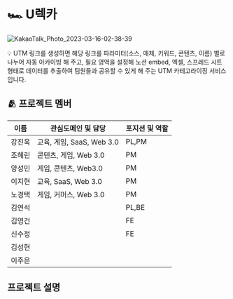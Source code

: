 # 🏎️ U렉카
![KakaoTalk_Photo_2023-03-16-02-38-39](https://user-images.githubusercontent.com/112174727/225396004-a444ead0-904a-49aa-ac47-e547e46f22a5.jpeg)
<br>
  
💡 UTM 링크를 생성하면 해당 링크를 파라미터(소스, 매체, 키워드, 콘텐츠, 이름) 별로 나누어 자동 아카이빙 해 주고, 필요 영역을 설정해 노션 embed, 엑셀, 스프레드 시트 형태로 데이터를 추출하여 팀원들과 공유할 수 있게 해 주는 UTM 카테고라이징 서비스입니다.

## 🫂 프로젝트 멤버
| 이름 | 관심도메인 및 담당 | 포지션 및 역할 |
| --- | --- | --- |
| 강진욱 | 교육, 게임, SaaS, Web 3.0 | PL,PM |
| 조혜린 | 콘텐츠, 게임, Web 3.0 | PM |
| 양성민 | 게임, 콘텐츠, Web3.0 | PM |
| 이지현 | 교육, SaaS, Web 3.0 | PM |
| 노경택 | 게임, 커머스, Web 3.0 | PM |
| 김연석 |  | PL,BE |
| 김영건 |  | FE |
| 신수정 |  | FE |
| 김성현 |  |  | BE |
| 이주은 |  |  | Design |

## 프로젝트 설명
